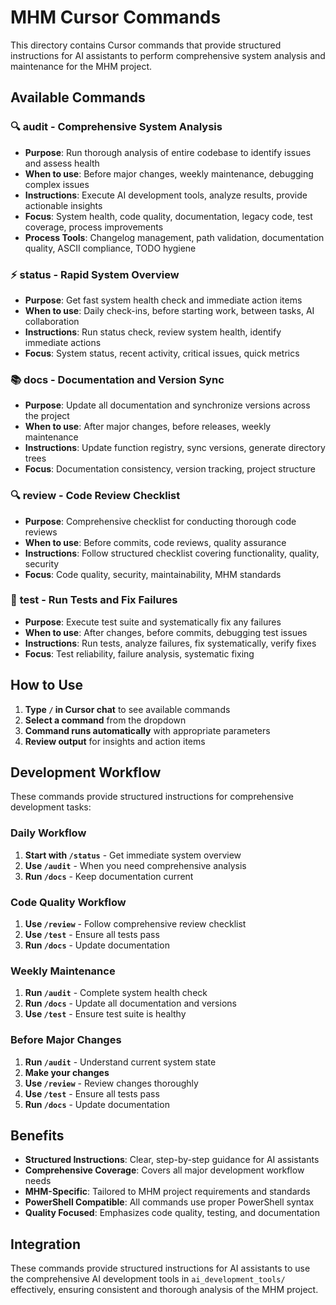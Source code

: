 # MHM Cursor Commands

This directory contains Cursor commands that provide structured instructions for AI assistants to perform comprehensive system analysis and maintenance for the MHM project.

## Available Commands

### 🔍 **audit** - Comprehensive System Analysis
- **Purpose**: Run thorough analysis of entire codebase to identify issues and assess health
- **When to use**: Before major changes, weekly maintenance, debugging complex issues
- **Instructions**: Execute AI development tools, analyze results, provide actionable insights
- **Focus**: System health, code quality, documentation, legacy code, test coverage, process improvements
- **Process Tools**: Changelog management, path validation, documentation quality, ASCII compliance, TODO hygiene

### ⚡ **status** - Rapid System Overview
- **Purpose**: Get fast system health check and immediate action items
- **When to use**: Daily check-ins, before starting work, between tasks, AI collaboration
- **Instructions**: Run status check, review system health, identify immediate actions
- **Focus**: System status, recent activity, critical issues, quick metrics

### 📚 **docs** - Documentation and Version Sync
- **Purpose**: Update all documentation and synchronize versions across the project
- **When to use**: After major changes, before releases, weekly maintenance
- **Instructions**: Update function registry, sync versions, generate directory trees
- **Focus**: Documentation consistency, version tracking, project structure

### 🔍 **review** - Code Review Checklist
- **Purpose**: Comprehensive checklist for conducting thorough code reviews
- **When to use**: Before commits, code reviews, quality assurance
- **Instructions**: Follow structured checklist covering functionality, quality, security
- **Focus**: Code quality, security, maintainability, MHM standards

### 🧪 **test** - Run Tests and Fix Failures
- **Purpose**: Execute test suite and systematically fix any failures
- **When to use**: After changes, before commits, debugging test issues
- **Instructions**: Run tests, analyze failures, fix systematically, verify fixes
- **Focus**: Test reliability, failure analysis, systematic fixing


## How to Use

1. **Type `/` in Cursor chat** to see available commands
2. **Select a command** from the dropdown
3. **Command runs automatically** with appropriate parameters
4. **Review output** for insights and action items

## Development Workflow

These commands provide structured instructions for comprehensive development tasks:

### **Daily Workflow**
1. **Start with `/status`** - Get immediate system overview
2. **Use `/audit`** - When you need comprehensive analysis
3. **Run `/docs`** - Keep documentation current

### **Code Quality Workflow**
1. **Use `/review`** - Follow comprehensive review checklist
2. **Use `/test`** - Ensure all tests pass
3. **Run `/docs`** - Update documentation

### **Weekly Maintenance**
1. **Run `/audit`** - Complete system health check
2. **Run `/docs`** - Update all documentation and versions
3. **Use `/test`** - Ensure test suite is healthy

### **Before Major Changes**
1. **Run `/audit`** - Understand current system state
2. **Make your changes**
3. **Use `/review`** - Review changes thoroughly
4. **Use `/test`** - Ensure all tests pass
5. **Run `/docs`** - Update documentation


## Benefits

- **Structured Instructions**: Clear, step-by-step guidance for AI assistants
- **Comprehensive Coverage**: Covers all major development workflow needs
- **MHM-Specific**: Tailored to MHM project requirements and standards
- **PowerShell Compatible**: All commands use proper PowerShell syntax
- **Quality Focused**: Emphasizes code quality, testing, and documentation

## Integration

These commands provide structured instructions for AI assistants to use the comprehensive AI development tools in `ai_development_tools/` effectively, ensuring consistent and thorough analysis of the MHM project.
